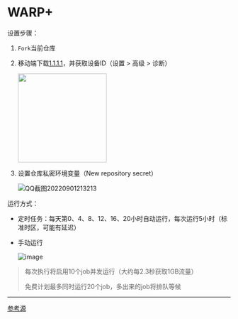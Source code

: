 # WARP+

设置步骤：

1. `Fork`当前仓库
2. 移动端下载[1.1.1.1](https://cloudflarewarp.com/)，并获取设备ID（设置 > 高级 > 诊断）

   <img src="https://user-images.githubusercontent.com/70625361/187929196-ab20a5df-dd4b-4752-ae4e-6771738d768a.jpg" width="200px" >


3. 设置仓库私密环境变量（New repository secret）

   ![QQ截图20220901213213](https://user-images.githubusercontent.com/70625361/187928983-17d614e2-c505-4282-893b-e05823530dfb.png)

运行方式：

- 定时任务：每天第0、4、8、12、16、20小时自动运行，每次运行5小时（标准时区，可能有延迟）

- 手动运行

  ![image](https://user-images.githubusercontent.com/70625361/187930606-2cfb2bd9-01b4-4b53-a4bf-1617fd0ea9a6.png)

> 每次执行将启用10个job并发运行（大约每2.3秒获取1GB流量）
> 
> 免费计划最多同时运行20个job，多出来的job将排队等候

****

[参考源](https://github.com/ALIILAPRO/warp-plus-cloudflare)
